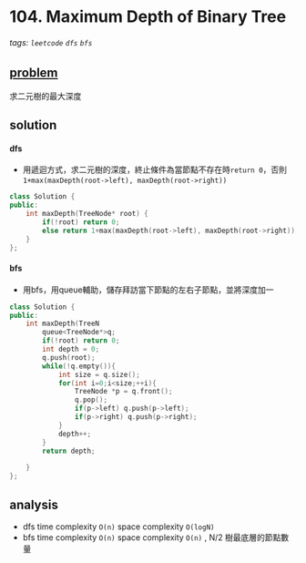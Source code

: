 # 104. Maximum Depth of Binary Tree


###### tags: `leetcode` `dfs` `bfs`

## [problem](https://leetcode.com/problems/maximum-depth-of-binary-tree/)

求二元樹的最大深度

## solution
#### dfs
- 用遞迴方式，求二元樹的深度，終止條件為當節點不存在時`return 0`，否則`1+max(maxDepth(root->left), maxDepth(root->right))`
```c++
class Solution {
public:
    int maxDepth(TreeNode* root) {
        if(!root) return 0;
        else return 1+max(maxDepth(root->left), maxDepth(root->right));
    }
};
```

#### bfs
- 用bfs，用queue輔助，儲存拜訪當下節點的左右子節點，並將深度加一
```c++
class Solution {
public:
    int maxDepth(TreeN
        queue<TreeNode*>q;
        if(!root) return 0;
        int depth = 0;
        q.push(root);
        while(!q.empty()){
            int size = q.size();
            for(int i=0;i<size;++i){
                TreeNode *p = q.front();
                q.pop();
                if(p->left) q.push(p->left);
                if(p->right) q.push(p->right);
            }
            depth++;
        }
        return depth;
       
    }
};
```
## analysis

- dfs 
time complexity `O(n)`
space complexity `O(logN)`
- bfs 
time complexity `O(n)`
space complexity `O(n)` , N/2 樹最底層的節點數量
